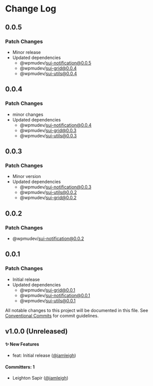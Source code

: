 # Change Log

## 0.0.5

### Patch Changes

- Minor release
- Updated dependencies
  - @wpmudev/sui-notification@0.0.5
  - @wpmudev/sui-grid@0.0.4
  - @wpmudev/sui-utils@0.0.4

## 0.0.4

### Patch Changes

- minor changes
- Updated dependencies
  - @wpmudev/sui-notification@0.0.4
  - @wpmudev/sui-grid@0.0.3
  - @wpmudev/sui-utils@0.0.3

## 0.0.3

### Patch Changes

- Minor version
- Updated dependencies
  - @wpmudev/sui-notification@0.0.3
  - @wpmudev/sui-utils@0.0.2
  - @wpmudev/sui-grid@0.0.2

## 0.0.2

### Patch Changes

- @wpmudev/sui-notification@0.0.2

## 0.0.1

### Patch Changes

- Initial release
- Updated dependencies
  - @wpmudev/sui-grid@0.0.1
  - @wpmudev/sui-notification@0.0.1
  - @wpmudev/sui-utils@0.0.1

All notable changes to this project will be documented in this file. See
[Conventional Commits](https://conventionalcommits.org/) for commit guidelines.

## v1.0.0 (Unreleased)

#### ✨ New Features

- feat: Initial release ([@iamleigh](https://github.com/iamleigh))

#### Committers: 1

- Leighton Sapir ([@iamleigh](https://github.com/iamleigh))

